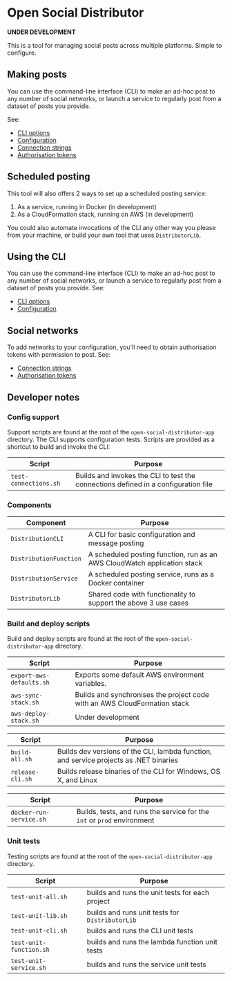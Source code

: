 # Open Social Distributor

**UNDER DEVELOPMENT**

This is a tool for managing social posts across multiple platforms. Simple to configure.

## Making posts

You can use the command-line interface (CLI) to make an ad-hoc post to any number of social networks, or launch a service to regularly post from a dataset of posts you provide.

See:

* [CLI options](docs/cli-options.md)
* [Configuration](docs/configuration.md)
* [Connection strings](docs/connection-strings.md)
* [Authorisation tokens](docs/auth-tokens.md)

## Scheduled posting

This tool will also offers 2 ways to set up a scheduled posting service:

1. As a service, running in Docker (in development)
2. As a CloudFormation stack, running on AWS (in development)

You could also automate invocations of the CLI any other way you please from your machine, or build your own tool that uses `DistributorLib`.

## Using the CLI

You can use the command-line interface (CLI) to make an ad-hoc post to any number of social networks, or launch a service to regularly post from a dataset of posts you provide. See:

* [CLI options](cli-options.md)
* [Configuration](configuration.md)

## Social networks

To add networks to your configuration, you'll need to obtain authorisation tokens with permission to post. See:

* [Connection strings](connection-strings.md)
* [Authorisation tokens](auth-tokens.md)

## Developer notes

### Config support

Support scripts are found at the root of the `open-social-distributor-app` directory. The CLI supports configuration tests. Scripts are provided as a shortcut to build and invoke the CLI:

| Script | Purpose |
|-|-|
| `test-connections.sh` | Builds and invokes the CLI to test the connections defined in a configuration file |

### Components

| Component | Purpose |
|-|-|
| `DistributionCLI` | A CLI for basic configuration and message posting |
| `DistributionFunction` | A scheduled posting function, run as an AWS CloudWatch application stack |
| `DistributionService` | A scheduled posting service, runs as a Docker container |
| `DistributorLib` | Shared code with functionality to support the above 3 use cases |

### Build and deploy scripts

Build and deploy scripts are found at the root of the `open-social-distributor-app` directory.

| Script | Purpose |
|-|-|
| `export-aws-defaults.sh` | Exports some default AWS environment variables. |
| `aws-sync-stack.sh` | Builds and synchronises the project code with an AWS CloudFormation stack |
| `aws-deploy-stack.sh` | Under development |

| Script | Purpose |
|-|-|
| `build-all.sh` | Builds dev versions of the CLI, lambda function, and service projects as .NET binaries |
| `release-cli.sh` | Builds release binaries of the CLI for Windows, OS X, and Linux |

| Script | Purpose |
|-|-|
| `docker-run-service.sh` | Builds, tests, and runs the service for the `int` or `prod` environment |

### Unit tests

Testing scripts are found at the root of the `open-social-distributor-app` directory.

| Script | Purpose |
|-|-|
| `test-unit-all.sh` | builds and runs the unit tests for each project |
| `test-unit-lib.sh` | builds and runs unit tests for `DistributorLib` |
| `test-unit-cli.sh` | builds and runs the CLI unit tests |
| `test-unit-function.sh` | builds and runs the lambda function unit tests |
| `test-unit-service.sh` | builds and runs the service unit tests |
